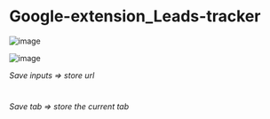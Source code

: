 # Google-extension_Leads-tracker
![image](https://user-images.githubusercontent.com/56123892/227748199-b5e34cd0-b3d2-4cba-b80b-e46534fced15.png)

![image](https://user-images.githubusercontent.com/56123892/227748241-1aa6f72c-1c1d-4db0-84be-274a9397ae01.png)


*Save inputs => store url*
#
*Save tab => store the current tab*

